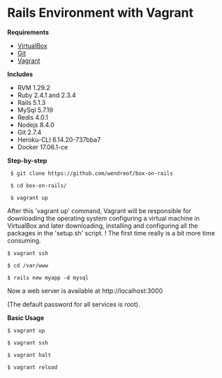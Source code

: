 # Rails Environment with Vagrant

**Requirements**
- [VirtualBox](https://www.virtualbox.org/)
- [Git](http://git-scm.com)
- [Vagrant](http://www.vagrantup.com/)

**Includes**
- RVM 1.29.2
- Ruby 2.4.1 and 2.3.4 
- Rails 5.1.3
- MySql 5.7.19
- Redis 4.0.1
- Nodejs 8.4.0
- Git 2.7.4
- Heroku-CLI 6.14.20-737bba7
- Docker 17.06.1-ce

**Step-by-step**

```shel
 $ git clone https://github.com/wendreof/box-on-rails
```

```shel
 $ cd box-on-rails/
```

```shel
 $ vagrant up
```

After this 'vagrant up' command, Vagrant will be responsible for downloading the operating system configuring a virtual machine in VirtualBox and later downloading, installing and configuring all the packages in the 'setup.sh' script. ! The first time really is a bit more time consuming.

```shel
$ vagrant ssh
```

```shel
$ cd /var/www
```

```shel
$ rails new myapp -d mysql
```

Now a web server is available at http://localhost:3000

(The default password for all services is root).

**Basic Usage**

```shel
$ vagrant up
```

```shel
$ vagrant ssh
```

```shel
$ vagrant halt
```

```shel
$ vagrant reload
```
